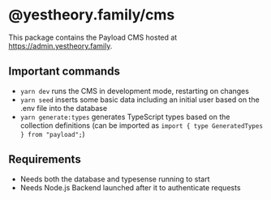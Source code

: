 # @yestheory.family/cms

This package contains the Payload CMS hosted at https://admin.yestheory.family.

## Important commands

- `yarn dev` runs the CMS in development mode, restarting on changes
- `yarn seed` inserts some basic data including an initial user based on the .env file into the database
- `yarn generate:types` generates TypeScript types based on the collection definitions (can be imported
  as `import { type GeneratedTypes } from "payload";`)

## Requirements

- Needs both the database and typesense running to start
- Needs Node.js Backend launched after it to authenticate requests
